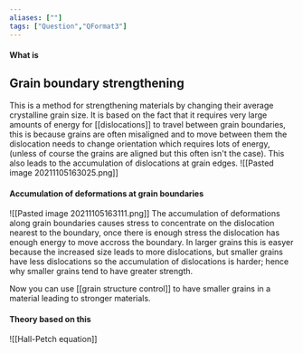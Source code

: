 ```yaml
---
aliases: [""]
tags: ["Question","QFormat3"]
---
```


#### What is
## Grain boundary strengthening
This is a method for strengthening materials by changing their average crystalline grain size. 
It is based on the fact that it requires very large amounts of energy for [[dislocations]] to travel between grain boundaries, this is because grains are often misaligned and to move between them the dislocation needs to change orientation which requires lots of energy, (unless of course the grains are aligned but this often isn't the case). 
This also leads to the accumulation of dislocations at grain edges.
![[Pasted image 20211105163025.png]]

#### Accumulation of deformations at grain boundaries
![[Pasted image 20211105163111.png]]
The accumulation of deformations along grain boundaries causes stress to concentrate on the dislocation nearest to the boundary, once there is enough stress the dislocation has enough energy to move accross the boundary. 
In larger grains this is easyer because the increased size leads to more dislocations, but smaller grains have less dislocations so the accumulation of dislocations is harder; hence why smaller grains tend to have greater strength.

Now you can use [[grain structure control]] to have smaller grains in a material leading to stronger materials.

#### Theory based on this
![[Hall-Petch equation]]
